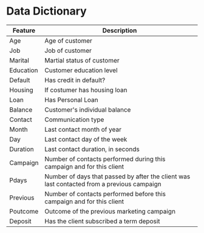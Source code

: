 # Data Dictionary

| Feature | Description |
| ------- | ----------- |
| Age | Age of customer |
| Job | Job of customer |
| Marital | Martial status of customer |
| Education | Customer education level |
| Default | Has credit in default? |
| Housing | If costumer has housing loan |
| Loan | Has Personal Loan |
| Balance | Customer's individual balance |
| Contact | Communication type |
| Month | Last contact month of year |
| Day | Last contact day of the week |
| Duration | Last contact duration, in seconds |
| Campaign | Number of contacts performed during this campaign and for this client |
| Pdays | Number of days that passed by after the client was last contacted from a previous campaign |
| Previous | Number of contacts performed before this campaign and for this client |
| Poutcome | Outcome of the previous marketing campaign |
| Deposit | Has the client subscribed a term deposit |
